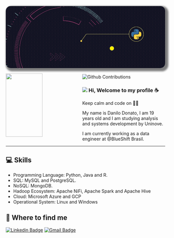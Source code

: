 
<p align="center">
	<img  
	     	alt="cover"
		loading="lazy"
		src="./assets/Cover for GitHub.gif" 
		style="border-radius: 15px; box-shadow: 5px 5px 5px 5px rgba(0,0,0,.5);" 
		title="Danilo Donato" 
	
</p>


<p>
  <img 
       width="48%" 
       min-width="420px" 
       height="200px" 
       align="left" 
       src="https://github-readme-stats.vercel.app/api?username=danilo8br&show_icons=true&theme=radical&&show_icons=true&hide_border=true "/>
      
</p>


<p>
  <img 
        width="48%" 
        min-width="420px" 
        height="200px" 
        align="center" 
        alt="Github Contributions" src="https://github-readme-streak-stats.herokuapp.com/?user=danilo8br&show_icons=true&theme=radical&text_color=999&title_color=fff&icon_color=7f9&bg_color=222&cache_seconds=2500&hide_border=true" title="Github Contributions" />
</p>


### <img src="https://media.giphy.com/media/hvRJCLFzcasrR4ia7z/giphy.gif" width="30px"> Hi, Welcome to my profile :coffee: 

Keep calm and code on :man_technologist:
  
My name is Danilo Donato, I am 19 years old and I am studying analysis and systems development by Uninove. 

I am currently working as a data engineer at @BlueShift Brasil.

----
## :computer: Skills
* Programming Language: Python, Java and R.
* SQL: MySQL and PostgreSQL.
* NoSQL: MongoDB.
* Hadoop Ecosystem: Apache NiFi, Apache Spark and Apache Hive
* Cloud: Microsoft Azure and GCP
* Operational System: Linux and Windows


## :mag_right: Where to find me

[![Linkedin Badge](https://img.shields.io/badge/-LinkedIn-blue?style=flat-square&logo=Linkedin&logoColor=white&link=https://www.linkedin.com/in/danilodonato/)](https://www.linkedin.com/in/danilodonato/)
[![Gmail Badge](https://img.shields.io/badge/-Gmail-D14836?style=flat-square&logo=Gmail&logoColor=white)](mailto:danilodonato888@gmail.com)


